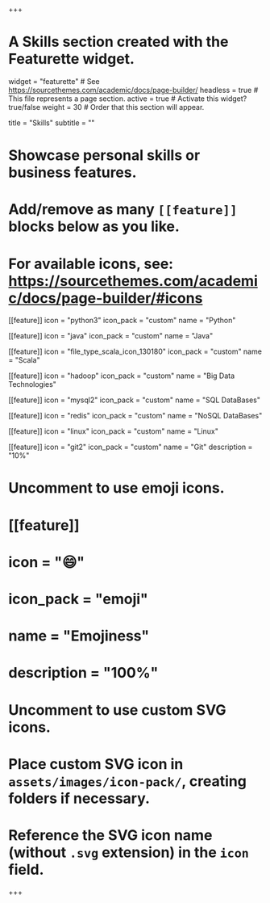 +++
# A Skills section created with the Featurette widget.
widget = "featurette"  # See https://sourcethemes.com/academic/docs/page-builder/
headless = true  # This file represents a page section.
active = true  # Activate this widget? true/false
weight = 30  # Order that this section will appear.

title = "Skills"
subtitle = ""

# Showcase personal skills or business features.
# 
# Add/remove as many `[[feature]]` blocks below as you like.
# 
# For available icons, see: https://sourcethemes.com/academic/docs/page-builder/#icons

[[feature]]
  icon = "python3"
  icon_pack = "custom"
  name = "Python"

[[feature]]
  icon = "java"
  icon_pack = "custom"
  name = "Java"
 
[[feature]]
  icon = "file_type_scala_icon_130180"
  icon_pack = "custom"
  name = "Scala"
  
[[feature]]
  icon = "hadoop"
  icon_pack = "custom"
  name = "Big Data Technologies"

[[feature]]
  icon = "mysql2"
  icon_pack = "custom"
  name = "SQL DataBases"
  
[[feature]]
  icon = "redis"
  icon_pack = "custom"
  name = "NoSQL DataBases"
  
[[feature]]
  icon = "linux"
  icon_pack = "custom"
  name = "Linux"
  
[[feature]]
  icon = "git2"
  icon_pack = "custom"
  name = "Git"
  description = "10%"

# Uncomment to use emoji icons.
# [[feature]]
#  icon = ":smile:"
#  icon_pack = "emoji"
#  name = "Emojiness"
#  description = "100%"  

# Uncomment to use custom SVG icons.
# Place custom SVG icon in `assets/images/icon-pack/`, creating folders if necessary.
# Reference the SVG icon name (without `.svg` extension) in the `icon` field.

  




+++
